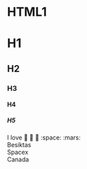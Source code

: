 # HTML1
# H1
## H2
### H3
#### H4
##### H5
I love :beer: :car: :cake: :space: :mars:
<br>
Besiktas
<br>
Spacex
<br>
Canada
